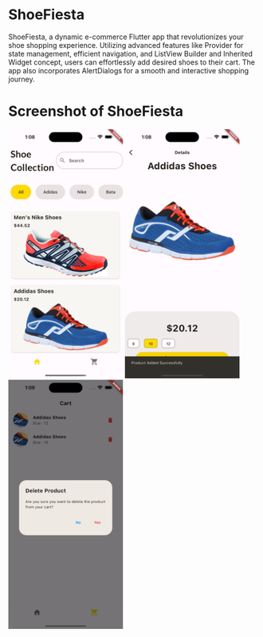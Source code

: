 # ShoeFiesta
ShoeFiesta, a dynamic e-commerce Flutter app that revolutionizes your shoe shopping experience. Utilizing advanced features like Provider for state management, efficient navigation, and ListView Builder and Inherited Widget concept, users can effortlessly add desired shoes to their cart. The app also incorporates AlertDialogs for a smooth and interactive shopping journey. 
# Screenshot of ShoeFiesta
<img src="ss/S1.png" width="230" height="500">

<img src="ss/S2.png" width="230" height="500">

<img src="ss/S3.png" width="230" height="500">
